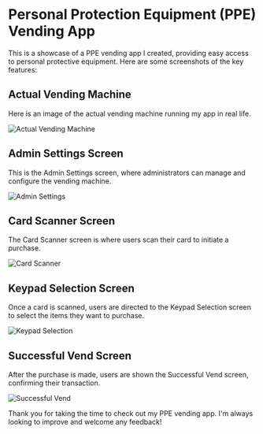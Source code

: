 # Personal Protection Equipment (PPE) Vending App

This is a showcase of a PPE vending app I created, providing easy access to personal protective equipment. Here are some screenshots of the key features:

## Actual Vending Machine

Here is an image of the actual vending machine running my app in real life.

![Actual Vending Machine](/App%20Screenshots/irl.png)

## Admin Settings Screen

This is the Admin Settings screen, where administrators can manage and configure the vending machine.

![Admin Settings](/App%20Screenshots/admin.png)

## Card Scanner Screen

The Card Scanner screen is where users scan their card to initiate a purchase.

![Card Scanner](/App%20Screenshots/cardScanner.png)

## Keypad Selection Screen

Once a card is scanned, users are directed to the Keypad Selection screen to select the items they want to purchase.

![Keypad Selection](/App%20Screenshots/keypad.png)

## Successful Vend Screen

After the purchase is made, users are shown the Successful Vend screen, confirming their transaction.

![Successful Vend](/App%20Screenshots/vending.png)

Thank you for taking the time to check out my PPE vending app. I'm always looking to improve and welcome any feedback!


